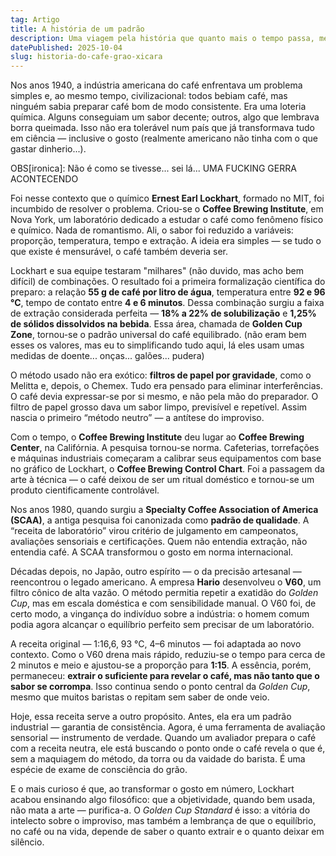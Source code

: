 ```yaml
---
tag: Artigo
title: A história de um padrão
description: Uma viagem pela história que quanto mais o tempo passa, menos será justo, a ela, se atribuir o artigo indefinido.
datePublished: 2025-10-04
slug: historia-do-cafe-grao-xicara
---
```


Nos anos 1940, a indústria americana do café enfrentava um problema simples e, ao mesmo tempo, civilizacional: todos bebiam café, mas ninguém sabia preparar café bom de modo consistente. Era uma loteria química. Alguns conseguiam um sabor decente; outros, algo que lembrava borra queimada. Isso não era tolerável num país que já transformava tudo em ciência — inclusive o gosto (realmente americano não tinha com o que gastar dinherio...).

OBS[ironica]: Não é como se tivesse... sei lá... UMA FUCKING GERRA ACONTECENDO

Foi nesse contexto que o químico **Ernest Earl Lockhart**, formado no MIT, foi incumbido de resolver o problema. Criou-se o **Coffee Brewing Institute**, em Nova York, um laboratório dedicado a estudar o café como fenômeno físico e químico. Nada de romantismo. Ali, o sabor foi reduzido a variáveis: proporção, temperatura, tempo e extração. A ideia era simples — se tudo o que existe é mensurável, o café também deveria ser.

Lockhart e sua equipe testaram "milhares" (não duvido, mas acho bem difícil) de combinações. O resultado foi a primeira formalização científica do preparo: a relação **55 g de café por litro de água**, temperatura entre **92 e 96 °C**, tempo de contato entre **4 e 6 minutos**. Dessa combinação surgiu a faixa de extração considerada perfeita — **18% a 22% de solubilização** e **1,25% de sólidos dissolvidos na bebida**. Essa área, chamada de **Golden Cup Zone**, tornou-se o padrão universal do café equilibrado. (não eram bem esses os valores, mas eu to simplificando tudo aqui, lá eles usam umas medidas de doente... onças... galões... pudera)

O método usado não era exótico: **filtros de papel por gravidade**, como o Melitta e, depois, o Chemex. Tudo era pensado para eliminar interferências. O café devia expressar-se por si mesmo, e não pela mão do preparador. O filtro de papel grosso dava um sabor limpo, previsível e repetível. Assim nascia o primeiro “método neutro” — a antítese do improviso.

Com o tempo, o **Coffee Brewing Institute** deu lugar ao **Coffee Brewing Center**, na Califórnia. A pesquisa tornou-se norma. Cafeterias, torrefações e máquinas industriais começaram a calibrar seus equipamentos com base no gráfico de Lockhart, o **Coffee Brewing Control Chart**. Foi a passagem da arte à técnica — o café deixou de ser um ritual doméstico e tornou-se um produto cientificamente controlável.

Nos anos 1980, quando surgiu a **Specialty Coffee Association of America (SCAA)**, a antiga pesquisa foi canonizada como **padrão de qualidade**. A “receita de laboratório” virou critério de julgamento em campeonatos, avaliações sensoriais e certificações. Quem não entendia extração, não entendia café. A SCAA transformou o gosto em norma internacional.

Décadas depois, no Japão, outro espírito — o da precisão artesanal — reencontrou o legado americano. A empresa **Hario** desenvolveu o **V60**, um filtro cônico de alta vazão. O método permitia repetir a exatidão do _Golden Cup_, mas em escala doméstica e com sensibilidade manual. O V60 foi, de certo modo, a vingança do indivíduo sobre a indústria: o homem comum podia agora alcançar o equilíbrio perfeito sem precisar de um laboratório.

A receita original — 1:16,6, 93 °C, 4–6 minutos — foi adaptada ao novo contexto. Como o V60 drena mais rápido, reduziu-se o tempo para cerca de 2 minutos e meio e ajustou-se a proporção para **1:15**. A essência, porém, permaneceu: **extrair o suficiente para revelar o café, mas não tanto que o sabor se corrompa**. Isso continua sendo o ponto central da _Golden Cup_, mesmo que muitos baristas o repitam sem saber de onde veio.

Hoje, essa receita serve a outro propósito. Antes, ela era um padrão industrial — garantia de consistência. Agora, é uma ferramenta de avaliação sensorial — instrumento de verdade. Quando um avaliador prepara o café com a receita neutra, ele está buscando o ponto onde o café revela o que é, sem a maquiagem do método, da torra ou da vaidade do barista. É uma espécie de exame de consciência do grão.

E o mais curioso é que, ao transformar o gosto em número, Lockhart acabou ensinando algo filosófico: que a objetividade, quando bem usada, não mata a arte — purifica-a. O _Golden Cup Standard_ é isso: a vitória do intelecto sobre o improviso, mas também a lembrança de que o equilíbrio, no café ou na vida, depende de saber o quanto extrair e o quanto deixar em silêncio.
